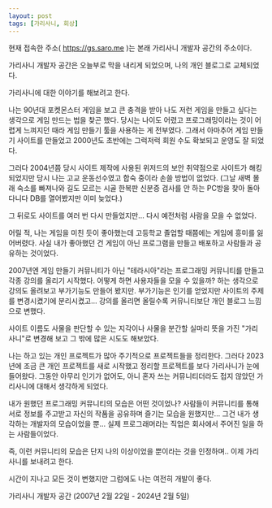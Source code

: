 ```yaml
---
layout: post
tags: [가리사니, 회상]
---
```


현재 접속한 주소( https://gs.saro.me )는 본래 가리사니 개발자 공간의 주소이다.

가리사니 개발자 공간은 오늘부로 막을 내리게 되었으며, 나의 개인 블로그로 교체되었다.

가리사니에 대한 이야기를 해보려고 한다.

나는 90년대 포켓몬스터 게임을 보고 큰 충격을 받아 나도 저런 게임을 만들고 싶다는 생각으로 게임 만드는 법을 찾곤 했다.
당시는 나이도 어렸고 프로그래밍이라는 것이 어렵게 느껴지던 때라 게임 만들기 툴을 사용하는 게 전부였다.
그래서 아마추어 게임 만들기 사이트를 만들었고 2000년도 초반에는 그럭저럭 회원 수도 확보되고 운영도 잘 되었다.

그러다 2004년쯤 당시 사이트 제작에 사용된 위저드의 보안 취약점으로 사이트가 해킹되었지만 당시 나는 고교 운동선수였고 합숙 중이라 손쓸 방법이 없었다.
(그날 새벽 몰래 숙소를 빠져나와 길도 모르는 시골 한복판 신분증 검사를 안 하는 PC방을 찾아 돌아다니다 DB를 열어봤지만 이미 늦었다.)

그 뒤로도 사이트를 여러 번 다시 만들었지만...
다시 예전처럼 사람을 모을 수 없었다.

어릴 적, 나는 게임을 미친 듯이 좋아했는데 고등학교 졸업할 때쯤에는 게임에 흥미를 잃어버렸다.
사실 내가 좋아했던 건 게임이 아닌 프로그램을 만들고 배포하고 사람들과 공유하는 것이었다.

2007년엔 게임 만들기 커뮤니티가 아닌 "테라시아"라는 프로그래밍 커뮤니티를 만들고 각종 강의를 올리기 시작했다.
어떻게 하면 사용자들을 모을 수 있을까? 하는 생각으로 강의도 올려보고 부가기능도 만들어 봤지만.
부가기능은 인기를 얻었지만 사이트의 주제를 변경시켰기에 분리시켰고...
강의를 올리면 올릴수록 커뮤니티보단 개인 블로그 느낌으로 변했다.

사이트 이름도 사물을 판단할 수 있는 지각이나 사물을 분간할 실마리 뜻을 가진 "가리사니"로 변경해 보고 그 밖에 많은 시도도 해보았다.

나는 하고 있는 개인 프로젝트가 많아 주기적으로 프로젝트들을 정리한다.
그러다 2023년에 조금 큰 개인 프로젝트를 새로 시작했고 정리할 프로젝트를 보다 가리사니가 눈에 들어왔다.
그동안 아무리 인기가 없어도, 아니 혼자 쓰는 커뮤니티더라도 접지 않았던 가리사니에 대해서 생각하게 되었다.

내가 원했던 프로그래밍 커뮤니티의 모습은 어떤 것이었나?
사람들이 커뮤니티를 통해 서로 정보를 주고받고 자신의 작품을 공유하며 즐기는 모습을 원했지만...
그건 내가 생각하는 개발자의 모습이었을 뿐...
실제 프로그래머라는 직업은 회사에서 주어진 일을 하는 사람들이었다.

즉, 이런 커뮤니티의 모습은 단지 나의 이상이었을 뿐이라는 것을 인정하며.. 이제 가리사니를 보내려고 한다.

시간이 지나고 모든 것이 변했지만
그럼에도 나는 여전히 개발이 좋다.

가리사니 개발자 공간 (2007년 2월 22일 - 2024년 2월 5일)
